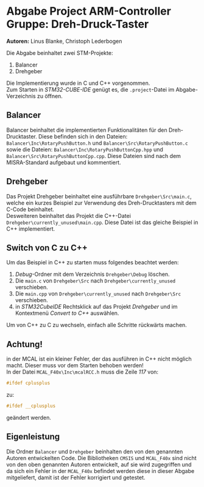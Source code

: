 
# Abgabe Project ARM-Controller Gruppe: Dreh-Druck-Taster

<b>Autoren:</b> Linus Blanke, Christoph Lederbogen

Die Abgabe beinhaltet zwei STM-Projekte:
1. Balancer
2. Drehgeber

Die Implementierung wurde in C und C++ vorgenommen. <br>
Zum Starten in *STM32-CUBE-IDE* genügt es, die ```.project```-Datei im Abgabe-Verzeichnis zu öffnen.

## Balancer
Balancer beinhaltet die implementierten Funktionalitäten für den Dreh-Drucktaster. Diese befinden sich in den Dateien: ```Balancer\Inc\RotaryPushButton.h``` und ```Balancer\Src\RotaryPushButton.c``` sowie die Dateien: ```Balancer\Inc\RotaryPushButtonCpp.hpp``` und ```Balancer\Src\RotaryPushButtonCpp.cpp```. Diese Dateien sind nach dem MISRA-Standard aufgebaut und kommentiert.

## Drehgeber
Das Projekt Drehgeber beinhaltet eine ausführbare ```Drehgeber\Src\main.c```, welche ein kurzes Beispiel zur Verwendung des Dreh-Drucktasters mit dem C-Code beinhaltet. <br>
Desweiteren beinhaltet das Projekt die C++-Datei ```Drehgeber\currently_unused\main.cpp```. Diese Datei ist das gleiche Beispiel in C++ implementiert.

## Switch von C zu C++
Um das Beispiel in C++ zu starten muss folgendes beachtet werden:
1. *Debug*-Ordner mit dem Verzeichnis ```Drehgeber\Debug``` löschen.
2. Die ```main.c``` von ```Drehgeber\Src``` nach ```Drehgeber\currently_unused``` verschieben.
3. Die ```main.cpp``` von ```Drehgeber\currently_unused``` nach ```Drehgeber\Src``` verschieben.
4. in *STM32CubeIDE* Rechtsklick auf das Projekt *Drehgeber* und im Kontextmenü *Convert to C++* auswählen.

Um von C++ zu C zu wechseln, einfach alle Schritte rückwärts machen.

## Achtung!
in der MCAL ist ein kleiner Fehler, der das ausführen in C++ nicht möglich macht. Dieser muss vor dem Starten behoben werden! <br>
In der Datei ```MCAL_F40x\Inc\mcalRCC.h``` muss die Zeile *117* von:
```c
#ifdef cplusplus
```
zu:
```c
#ifdef __cplusplus
```
geändert werden.

## Eigenleistung
Die Ordner ```Balancer``` und ```Drehgeber``` beinhalten den von den genannten Autoren entwickelten Code. Die Bibliotheken ```CMSIS``` und ```MCAL_F40x``` sind nicht von den oben genannten Autoren entwickelt, auf sie wird zugegriffen und da sich ein Fehler in der ```MCAL_F40x``` befindet werden diese in dieser Abgabe mitgeliefert, damit ist der Fehler korrigiert und getestet.
